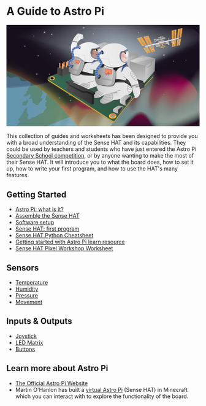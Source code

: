 # A Guide to Astro Pi

![Astro Pi](images/cover.png)

This collection of guides and worksheets has been designed to provide you with a broad understanding of the Sense HAT and its capabilities. They could be used by teachers and students who have just entered the Astro Pi [Secondary School competition](http://astro-pi.org/secondary-school-competition/), or by anyone wanting to make the most of their Sense HAT. It will introduce you to what the board does, how to set it up, how to write your first program, and how to use the HAT's many features.

## Getting Started

- [Astro Pi: what is it?](board.md)
- [Assemble the Sense HAT](assemble.md)
- [Software setup](software.md)
- [Sense HAT: first program](program.md)
- [Sense HAT Python Cheatsheet](files/SenseHAT-Cheatsheet.pdf)
- [Getting started with Astro Pi learn resource](https://www.raspberrypi.org/learning/getting-started-with-astro-pi)
- [Sense HAT Pixel Workshop Worksheet](files/printable-worksheet.pdf)

## Sensors

- [Temperature](sensors/temperature.md)
- [Humidity](sensors/humidity.md)
- [Pressure](sensors/pressure.md)
- [Movement](sensors/movement.md)

## Inputs & Outputs

- [Joystick](inputs-outputs/joystick.md)
- [LED Matrix](inputs-outputs/led-matrix.md)
- [Buttons](inputs-outputs/buttons.md)

## Learn more about Astro Pi

- [The Official Astro Pi Website](http://astro-pi.org/)
- Martin O'Hanlon has built a [virtual Astro Pi](http://www.stuffaboutcode.com/2015/05/interactive-minecraft-astro-pi.html) (Sense HAT) in Minecraft which you can interact with to explore the functionality of the board.
